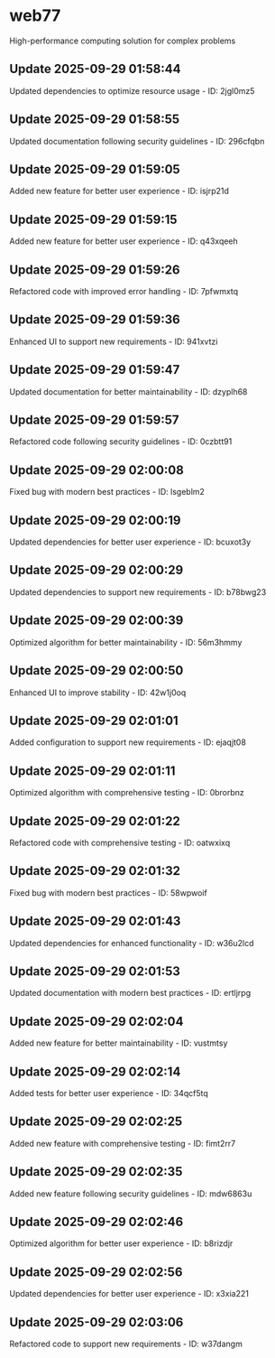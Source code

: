 # web77
High-performance computing solution for complex problems

## Update 2025-09-29 01:58:44
Updated dependencies to optimize resource usage - ID: 2jgl0mz5


## Update 2025-09-29 01:58:55
Updated documentation following security guidelines - ID: 296cfqbn


## Update 2025-09-29 01:59:05
Added new feature for better user experience - ID: isjrp21d


## Update 2025-09-29 01:59:15
Added new feature for better user experience - ID: q43xqeeh


## Update 2025-09-29 01:59:26
Refactored code with improved error handling - ID: 7pfwmxtq


## Update 2025-09-29 01:59:36
Enhanced UI to support new requirements - ID: 941xvtzi


## Update 2025-09-29 01:59:47
Updated documentation for better maintainability - ID: dzyplh68


## Update 2025-09-29 01:59:57
Refactored code following security guidelines - ID: 0czbtt91


## Update 2025-09-29 02:00:08
Fixed bug with modern best practices - ID: lsgeblm2


## Update 2025-09-29 02:00:19
Updated dependencies for better user experience - ID: bcuxot3y


## Update 2025-09-29 02:00:29
Updated dependencies to support new requirements - ID: b78bwg23


## Update 2025-09-29 02:00:39
Optimized algorithm for better maintainability - ID: 56m3hmmy


## Update 2025-09-29 02:00:50
Enhanced UI to improve stability - ID: 42w1j0oq


## Update 2025-09-29 02:01:01
Added configuration to support new requirements - ID: ejaqjt08


## Update 2025-09-29 02:01:11
Optimized algorithm with comprehensive testing - ID: 0brorbnz


## Update 2025-09-29 02:01:22
Refactored code with comprehensive testing - ID: oatwxixq


## Update 2025-09-29 02:01:32
Fixed bug with modern best practices - ID: 58wpwoif


## Update 2025-09-29 02:01:43
Updated dependencies for enhanced functionality - ID: w36u2lcd


## Update 2025-09-29 02:01:53
Updated documentation with modern best practices - ID: ertljrpg


## Update 2025-09-29 02:02:04
Added new feature for better maintainability - ID: vustmtsy


## Update 2025-09-29 02:02:14
Added tests for better user experience - ID: 34qcf5tq


## Update 2025-09-29 02:02:25
Added new feature with comprehensive testing - ID: fimt2rr7


## Update 2025-09-29 02:02:35
Added new feature following security guidelines - ID: mdw6863u


## Update 2025-09-29 02:02:46
Optimized algorithm for better user experience - ID: b8rizdjr


## Update 2025-09-29 02:02:56
Updated dependencies for better user experience - ID: x3xia221


## Update 2025-09-29 02:03:06
Refactored code to support new requirements - ID: w37dangm

